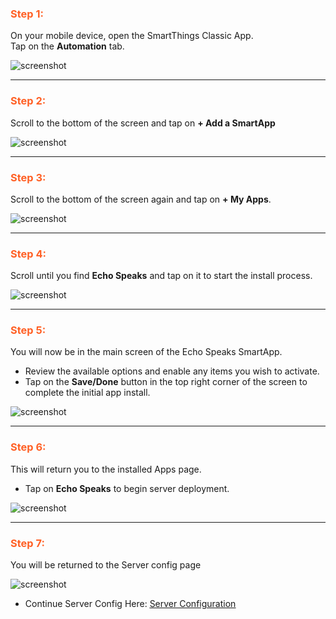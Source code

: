 
### <h3 style="color: #FF6025;">Step 1:</h3>
On your mobile device, open the SmartThings Classic App.
Tap on the **Automation** tab.

![screenshot](https://tonesto7.github.io/echo-speaks-docs/static/img/SA-1.jpg)

---
### <h3 style="color: #FF6025;">Step 2:</h3>
Scroll to the bottom of the screen and tap on **+ Add a SmartApp**

![screenshot](https://tonesto7.github.io/echo-speaks-docs/static/img/SA-2.jpg)

---
### <h3 style="color: #FF6025;">Step 3:</h3>
Scroll to the bottom of the screen again and tap on **+ My Apps**.

![screenshot](https://tonesto7.github.io/echo-speaks-docs/static/img/SA-3.jpg)

---
### <h3 style="color: #FF6025;">Step 4:</h3>
Scroll until you find **Echo Speaks** and tap on it to start the install process.

![screenshot](https://tonesto7.github.io/echo-speaks-docs/static/img/appConfigST-4.png)

---
### <h3 style="color: #FF6025;">Step 5:</h3>
You will now be in the main screen of the Echo Speaks SmartApp.

* Review the available options and enable any items you wish to activate.
* Tap on the **Save/Done** button in the top right corner of the screen to complete the initial app install.

 ![screenshot](https://tonesto7.github.io/echo-speaks-docs/static/img/appConfigST-5.png)

---
### <h3 style="color: #FF6025;">Step 6:</h3>
This will return you to the installed Apps page.

* Tap on **Echo Speaks** to begin server deployment.

 ![screenshot](https://tonesto7.github.io/echo-speaks-docs/static/img/appConfigST-6.png)

---
### <h3 style="color: #FF6025;">Step 7:</h3>
You will be returned to the Server config page

![screenshot](https://tonesto7.github.io/echo-speaks-docs/static/img/serverConfigST-1.png)

* Continue Server Config Here: <u>[Server Configuration](https://tonesto7.github.io/echo-speaks-docs/#/docs/installation/configuration/serverConfig "wikilink")</u>
